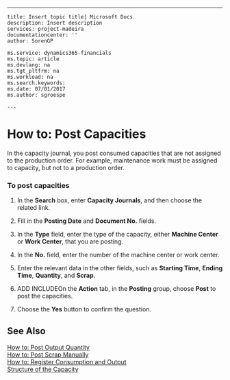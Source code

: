 ---
    title: Insert topic title| Microsoft Docs
    description: Insert description
    services: project-madeira
    documentationcenter: ''
    author: SorenGP

    ms.service: dynamics365-financials
    ms.topic: article
    ms.devlang: na
    ms.tgt_pltfrm: na
    ms.workload: na
    ms.search.keywords:
    ms.date: 07/01/2017
    ms.author: sgroespe

    ---
# How to: Post Capacities
In the capacity journal, you post consumed capacities that are not assigned to the production order. For example, maintenance work must be assigned to capacity, but not to a production order.  
  
### To post capacities  
  
1.  In the **Search** box, enter **Capacity Journals**, and then choose the related link.  
  
2.  Fill in the **Posting Date** and **Document No.** fields.  
  
3.  In the **Type** field, enter the type of the capacity, either **Machine Center** or **Work Center**, that you are posting.  
  
4.  In the **No.** field, enter the number of the machine center or work center.  
  
5.  Enter the relevant data in the other fields, such as **Starting Time**, **Ending Time**, **Quantity**, and **Scrap**.  
  
6.  ADD INCLUDE<!--[!INCLUDE[bp_ribbonxml](../Token/bp_ribbonxml_md.md)]-->On the **Action** tab, in the **Posting** group, choose **Post** to post the capacities.  
  
7.  Choose the **Yes** button to confirm the question.  
  
## See Also  
 [How to: Post Output Quantity](../Production/how-to-post-output-quantity.md)   
 [How to: Post Scrap Manually](../Production/how-to-post-scrap-manually.md)   
 [How to: Register Consumption and Output](../Production/how-to-register-consumption-and-output.md)   
 [Structure of the Capacity](../Production/structure-of-the-capacity.md)